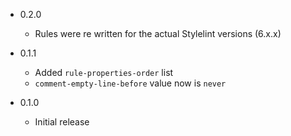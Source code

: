* 0.2.0
  * Rules were re written for the actual Stylelint versions (6.x.x)

* 0.1.1
  * Added `rule-properties-order` list
  * `comment-empty-line-before` value now is `never`

* 0.1.0
  * Initial release
